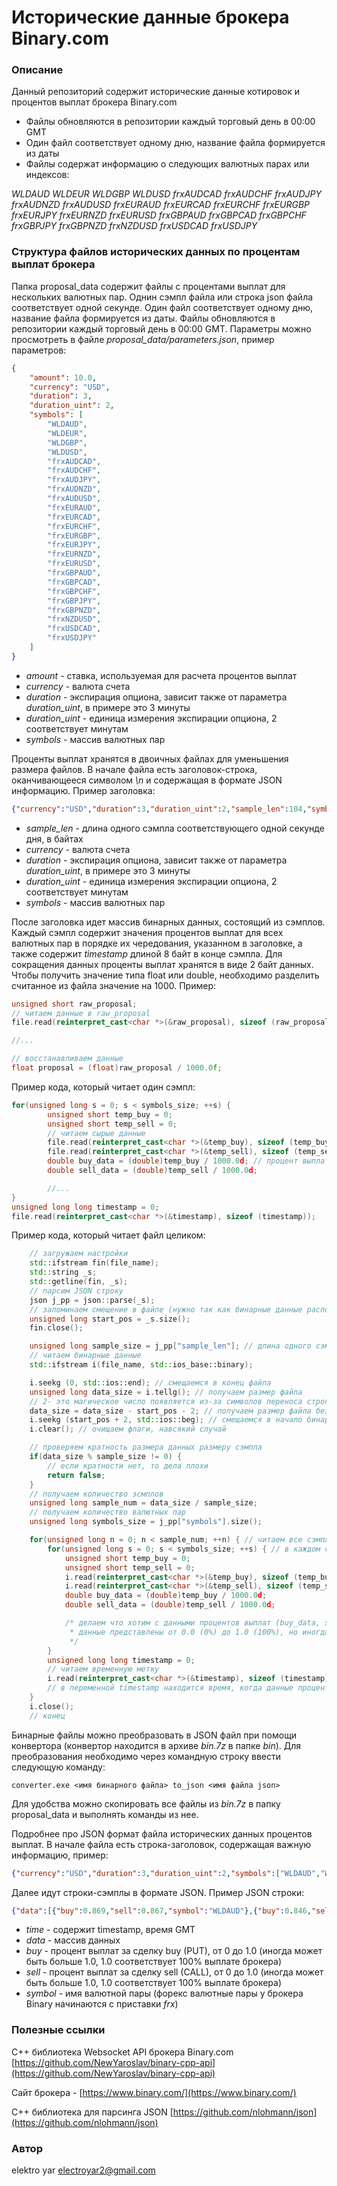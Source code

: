 # Исторические данные брокера Binary.com

### Описание
Данный репозиторий содержит исторические данные котировок и процентов выплат брокера Binary.com 

* Файлы обновляются в репозитории каждый торговый день в 00:00 GMT
* Один файл соответствует одному дню, название файла формируется из даты
* Файлы содержат информацию о следующих валютных парах или индексов:

*WLDAUD*
*WLDEUR*
*WLDGBP*
*WLDUSD*
*frxAUDCAD*
*frxAUDCHF*
*frxAUDJPY*
*frxAUDNZD*
*frxAUDUSD*
*frxEURAUD*
*frxEURCAD*
*frxEURCHF*
*frxEURGBP*
*frxEURJPY*
*frxEURNZD*
*frxEURUSD*
*frxGBPAUD*
*frxGBPCAD*
*frxGBPCHF*
*frxGBPJPY*
*frxGBPNZD*
*frxNZDUSD*
*frxUSDCAD*
*frxUSDJPY*

### Структура файлов исторических данных по процентам выплат брокера

Папка proposal_data содержит файлы с процентами выплат для нескольких валютных пар.
Однин сэмпл файла или строка json файла соответствует одной секунде. 
Один файл соответствует одному дню, название файла формируется из даты.
Файлы обновляются в репозитории каждый торговый день в 00:00 GMT.
Параметры можно просмотреть в файле *proposal_data/parameters.json*, пример параметров:

```json
{
    "amount": 10.0,
    "currency": "USD",
    "duration": 3,
    "duration_uint": 2,
    "symbols": [
        "WLDAUD",
        "WLDEUR",
        "WLDGBP",
        "WLDUSD",
        "frxAUDCAD",
        "frxAUDCHF",
        "frxAUDJPY",
        "frxAUDNZD",
        "frxAUDUSD",
        "frxEURAUD",
        "frxEURCAD",
        "frxEURCHF",
        "frxEURGBP",
        "frxEURJPY",
        "frxEURNZD",
        "frxEURUSD",
        "frxGBPAUD",
        "frxGBPCAD",
        "frxGBPCHF",
        "frxGBPJPY",
        "frxGBPNZD",
        "frxNZDUSD",
        "frxUSDCAD",
        "frxUSDJPY"
    ]
}
```

* *amount* - ставка, используемая для расчета процентов выплат
* *currency* - валюта счета
* *duration* - экспирация опциона, зависит также от параметра *duration_uint*, в примере это 3 минуты
* *duration_uint* - единица измерения экспирации опциона, 2 соответствует минутам
* *symbols* - массив валютных пар

Проценты выплат хранятся в двоичных файлах для уменьшения размера файлов. В начале файла есть заголовок-строка, оканчивающееся символом *\n* и содержащая в формате JSON информацию.
Пример заголовка:

```json
{"currency":"USD","duration":3,"duration_uint":2,"sample_len":104,"symbols":["WLDAUD","WLDEUR","WLDGBP","WLDUSD","frxAUDCAD","frxAUDCHF","frxAUDJPY","frxAUDNZD","frxAUDUSD","frxEURAUD","frxEURCAD","frxEURCHF","frxEURGBP","frxEURJPY","frxEURNZD","frxEURUSD","frxGBPAUD","frxGBPCAD","frxGBPCHF","frxGBPJPY","frxGBPNZD","frxNZDUSD","frxUSDCAD","frxUSDJPY"]}
```

* *sample_len* - длина одного сэмпла соответствующего одной секунде дня, в байтах
* *currency* - валюта счета
* *duration* - экспирация опциона, зависит также от параметра *duration_uint*, в примере это 3 минуты
* *duration_uint* - единица измерения экспирации опциона, 2 соответствует минутам
* *symbols* - массив валютных пар

После заголовка идет массив бинарных данных, состоящий из сэмплов. Каждый сэмпл содержит значения процентов выплат для всех валютных пар в порядке их чередования, указанном в заголовке, а также содержит *timestamp* длиной 8 байт в конце сэмпла.
Для сокращения данных проценты выплат хранятся в виде 2 байт данных. Чтобы получить значение типа float или double, необходимо разделить считанное из файла значение на 1000. Пример:

```C++
unsigned short raw_proposal;
// читаем данные в raw_proposal
file.read(reinterpret_cast<char *>(&raw_proposal), sizeof (raw_proposal));

//...

// восстанавливаем данные
float proposal = (float)raw_proposal / 1000.0f;
```

Пример кода, который читает один сэмпл:

```C++
for(unsigned long s = 0; s < symbols_size; ++s) {
		unsigned short temp_buy = 0;
		unsigned short temp_sell = 0;
		// читаем сырые данные
		file.read(reinterpret_cast<char *>(&temp_buy), sizeof (temp_buy));
		file.read(reinterpret_cast<char *>(&temp_sell), sizeof (temp_sell));
		double buy_data = (double)temp_buy / 1000.0d; // процент выплат по ставка BUY
		double sell_data = (double)temp_sell / 1000.0d;

		//...
}
unsigned long long timestamp = 0;
file.read(reinterpret_cast<char *>(&timestamp), sizeof (timestamp));
```
Пример кода, который читает файл целиком:

```C++
	// загружаем настройки
	std::ifstream fin(file_name);
	std::string _s;
	std::getline(fin, _s);
	// парсим JSON строку
	json j_pp = json::parse(_s);
	// запоминаем смещение в файле (нужно так как бинарные данные расположены после заголовка)
	unsigned long start_pos = _s.size();
	fin.close();

	unsigned long sample_size = j_pp["sample_len"]; // длина одного сэмпла
	// читаем бинарные данные
	std::ifstream i(file_name, std::ios_base::binary);

	i.seekg (0, std::ios::end); // смещаемся в конец файла
	unsigned long data_size = i.tellg(); // получаем размер файла
	// 2- это магическое число появляется из-за символов переноса строки
	data_size = data_size - start_pos - 2; // получаем размер файла без заголовка
	i.seekg (start_pos + 2, std::ios::beg); // смещаемся в начало бинарных данных
	i.clear(); // очищаем флаги, навсякий случай

	// проверяем кратность размера данных размеру сэмпла
	if(data_size % sample_size != 0) {
		// если кратности нет, то дела плохи
		return false;
	}
	// получаем количество эсмплов
	unsigned long sample_num = data_size / sample_size;
	// получаем количество валютных пар
	unsigned long symbols_size = j_pp["symbols"].size();

	for(unsigned long n = 0; n < sample_num; ++n) { // читаем все сэмплы
		for(unsigned long s = 0; s < symbols_size; ++s) { // в каждом сэмпле читаем все валютные пары
			unsigned short temp_buy = 0;
			unsigned short temp_sell = 0;
			i.read(reinterpret_cast<char *>(&temp_buy), sizeof (temp_buy));
			i.read(reinterpret_cast<char *>(&temp_sell), sizeof (temp_sell));
			double buy_data = (double)temp_buy / 1000.0d;
			double sell_data = (double)temp_sell / 1000.0d;

			/* делаем что хотим с данными процентов выплат (buy_data, sell_data)
			 * данные представлены от 0.0 (0%) до 1.0 (100%), но иногда может быть и больше 100%
			 */
		}
		unsigned long long timestamp = 0;
		// читаем временную метку
		i.read(reinterpret_cast<char *>(&timestamp), sizeof (timestamp));
		// в переменной timestamp находится время, когда данные процентов выплат были актуальны
	}
	i.close();
	// конец
```

Бинарные файлы можно преобразовать в JSON файл при помощи конвертора (конвертор находится в архиве *bin.7z* в папке *bin*). 
Для преобразования необходимо через командную строку ввести следующую команду:

```
converter.exe <имя бинарного файла> to_json <имя файла json>
```

Для удобства можно скопировать все файлы из *bin.7z* в папку proposal_data и выполнять команды из нее.

Подробнее про JSON формат файла исторических данных процентов выплат. В начале файла есть строка-заголовок, содержащая важную информацию, пример:

```json
{"currency":"USD","duration":3,"duration_uint":2,"symbols":["WLDAUD","WLDEUR","WLDGBP","WLDUSD","frxAUDCAD","frxAUDCHF","frxAUDJPY","frxAUDNZD","frxAUDUSD","frxEURAUD","frxEURCAD","frxEURCHF","frxEURGBP","frxEURJPY","frxEURNZD","frxEURUSD","frxGBPAUD","frxGBPCAD","frxGBPCHF","frxGBPJPY","frxGBPNZD","frxNZDUSD","frxUSDCAD","frxUSDJPY"]}
```

Далее идут строки-сэмплы в формате JSON. Пример JSON строки:

```json
{"data":[{"buy":0.869,"sell":0.867,"symbol":"WLDAUD"},{"buy":0.846,"sell":0.825,"symbol":"WLDEUR"},{"buy":0.816,"sell":0.855,"symbol":"WLDGBP"},{"buy":0.835,"sell":0.835,"symbol":"WLDUSD"},{"buy":0.764,"sell":0.875,"symbol":"frxGBPNZD"},{"buy":0.869,"sell":0.769,"symbol":"frxNZDUSD"},{"buy":0.805,"sell":0.871,"symbol":"frxUSDCAD"},{"buy":0.869,"sell":0.869,"symbol":"frxUSDJPY"}],"time":1543553947}
```

* *time* - содержит timestamp, время GMT
* *data* - массив данных
* *buy* - процент выплат за сделку buy (PUT), от 0 до 1.0 (иногда может быть больше 1.0, 1.0 соответствует 100% выплате брокера)
* *sell* - процент выплат за сделку sell (CALL), от 0 до 1.0 (иногда может быть больше 1.0, 1.0 соответствует 100% выплате брокера)
* *symbol* - имя валютной пары (форекс валютные пары у брокера Binary начинаются с приставки *frx*)

### Полезные ссылки

C++ библиотека Websocket API брокера Binary.com [https://github.com/NewYaroslav/binary-cpp-api](https://github.com/NewYaroslav/binary-cpp-api)

Сайт брокера - [https://www.binary.com/](https://www.binary.com/)

С++ библиотека для парсинга JSON [https://github.com/nlohmann/json](https://github.com/nlohmann/json)

### Автор

elektro yar [electroyar2@gmail.com](electroyar2@gmail.com)
